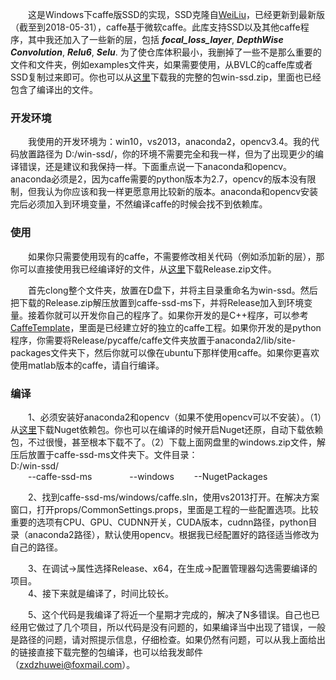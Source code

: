 &emsp;&emsp;这是Windows下caffe版SSD的实现，SSD克隆自[WeiLiu](https://github.com/weiliu89/caffe/tree/ssd)，已经更新到最新版（截至到2018-05-31），caffe基于微软caffe。此库支持SSD以及其他caffe程序，其中我还加入了一些新的层，包括 ***focal_loss_layer***, ***DepthWise Convolution***, ***Relu6***, ***Selu***. 为了使仓库体积最小，我删掉了一些不是那么重要的文件和文件夹，例如examples文件夹，如果需要使用，从BVLC的caffe库或者SSD复制过来即可。你也可以从[这里](https://pan.baidu.com/s/12lff-Mn8Jja1d1CMUkvtXA)下载我的完整的包win-ssd.zip，里面也已经包含了编译出的文件。				

### 开发环境		
&emsp;&emsp;我使用的开发环境为：win10，vs2013，anaconda2，opencv3.4。我的代码放置路径为 D:/win-ssd/，你的环境不需要完全和我一样，但为了出现更少的编译错误，还是建议和我保持一样。下面重点说一下anaconda和opencv。anaconda必须是2，因为caffe需要的python版本为2.7，opencv的版本没有限制，但我认为你应该和我一样更愿意用比较新的版本。anaconda和opencv安装完后必须加入到环境变量，不然编译caffe的时候会找不到依赖库。			

### 使用			
&emsp;&emsp;如果你只需要使用现有的caffe，不需要修改相关代码（例如添加新的层），那你可以直接使用我已经编译好的文件，从[这里](https://pan.baidu.com/s/12lff-Mn8Jja1d1CMUkvtXA)下载Release.zip文件。			

&emsp;&emsp;首先clong整个文件夹，放置在D盘下，并将主目录重命名为win-ssd。然后把下载的Release.zip解压放置到caffe-ssd-ms下，并将Release加入到环境变量。接着你就可以开发你自己的程序了。如果你开发的是C++程序，可以参考[CaffeTemplate](http://)，里面是已经建立好的独立的caffe工程。如果你开发的是python程序，你需要将Release/pycaffe/caffe文件夹放置于anaconda2/lib/site-packages文件夹下，然后你就可以像在ubuntu下那样使用caffe。如果你更喜欢使用matlab版本的caffe，请自行编译。			

### 编译			
&emsp;&emsp;1、必须安装好anaconda2和opencv（如果不使用opencv可以不安装）。（1）从[这里](https://pan.baidu.com/s/12lff-Mn8Jja1d1CMUkvtXA)下载Nuget依赖包。你也可以在编译的时候开启Nuget还原，自动下载依赖包，不过很慢，甚至根本下载不了。（2）下载上面网盘里的windows.zip文件，解压后放置于caffe-ssd-ms文件夹下。文件目录：				
D:/win-ssd/			
&emsp;&emsp;--caffe-ssd-ms
&emsp;&emsp;&emsp;&emsp;--windows
&emsp;&emsp;--NugetPackages					

&emsp;&emsp;2、找到caffe-ssd-ms/windows/caffe.sln，使用vs2013打开。在解决方案窗口，打开props/CommonSettings.props，里面是工程的一些配置选项。比较重要的选项有CPU、GPU、CUDNN开关，CUDA版本，cudnn路径，python目录（anaconda2路径），默认使用opencv。根据我已经配置好的路径适当修改为自己的路径。				

&emsp;&emsp;3、在调试->属性选择Release、x64，在生成->配置管理器勾选需要编译的项目。			
&emsp;&emsp;4、接下来就是编译了，时间比较长。			

&emsp;&emsp;5、这个代码是我编译了将近一个星期才完成的，解决了N多错误。自己也已经用它做过了几个项目，所以代码是没有问题的，如果编译当中出现了错误，一般是路径的问题，请对照提示信息，仔细检查。如果仍然有问题，可以从我上面给出的链接直接下载完整的包编译，也可以给我发邮件（zxdzhuwei@foxmail.com）。